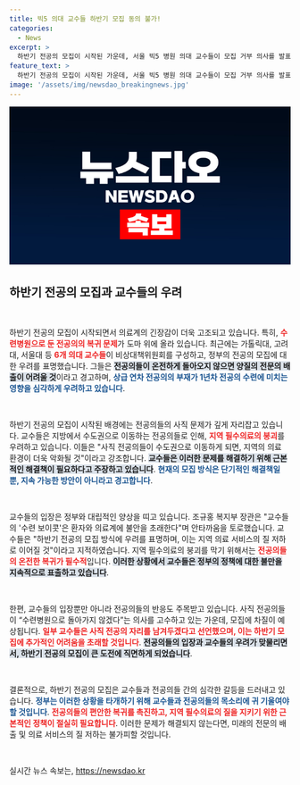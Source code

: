 ```yaml
---
title: 빅5 의대 교수들 하반기 모집 동의 불가!
categories:
  - News
excerpt: >
  하반기 전공의 모집이 시작된 가운데, 서울 빅5 병원 의대 교수들이 모집 거부 의사를 발표하며 의료계의 우려가 커지고 있다. 전공의 복귀 없이 양질의 전문의 배출은 불가능이라며 정부의 대책을 강하게 비판하는 교수들의 목소리가 귀추를 주목하게 한다.
feature_text: >
  하반기 전공의 모집이 시작된 가운데, 서울 빅5 병원 의대 교수들이 모집 거부 의사를 발표하며 의료계의 우려가 커지고 있다. 전공의 복귀 없이 양질의 전문의 배출은 불가능이라며 정부의 대책을 강하게 비판하는 교수들의 목소리가 귀추를 주목하게 한다.
image: '/assets/img/newsdao_breakingnews.jpg'
---
```


<p><img src="/assets/img/newsdao_breakingnews.jpg" alt="ontimetimes 속보" /></p>

<h2 data-ke-size="size26">하반기 전공의 모집과 교수들의 우려</h2>

<p data-ke-size="size16">&nbsp;</p>

<p>하반기 전공의 모집이 시작되면서 의료계의 긴장감이 더욱 고조되고 있습니다. 특히, <b><span style="color: #ee2323;">수련병원으로 둔 전공의의 복귀 문제</span></b>가 도마 위에 올라 있습니다. 최근에는 가톨릭대, 고려대, 서울대 등 <b><span style="color: #ee2323;">6개 의대 교수들</span></b>이 비상대책위원회를 구성하고, 정부의 전공의 모집에 대한 우려를 표명했습니다. 그들은 <b><span style="background-color: #21538527;">전공의들이 온전하게 돌아오지 않으면 양질의 전문의 배출이 어려울 것</span></b>이라고 경고하며, <b><span style="color: #1a5490;">상급 연차 전공의의 부재가 1년차 전공의 수련에 미치는 영향을 심각하게 우려하고 있습니다</span></b>.</p>

<p data-ke-size="size16">&nbsp;</p>

<p>하반기 전공의 모집이 시작된 배경에는 전공의들의 사직 문제가 깊게 자리잡고 있습니다. 교수들은 지방에서 수도권으로 이동하는 전공의들로 인해, <b><span style="color: #ee2323;">지역 필수의료의 붕괴</span></b>를 우려하고 있습니다. 이들은 "사직 전공의들이 수도권으로 이동하게 되면, 지역의 의료 환경이 더욱 악화될 것"이라고 강조합니다. <b><span style="background-color: #21538527;">교수들은 이러한 문제를 해결하기 위해 근본적인 해결책이 필요하다고 주장하고 있습니다</span></b>. <b><span style="color: #1a5490;">현재의 모집 방식은 단기적인 해결책일 뿐, 지속 가능한 방안이 아니라고 경고합니다</span></b>.</p>

<p data-ke-size="size16">&nbsp;</p>

<p>교수들의 입장은 정부와 대립적인 양상을 띠고 있습니다. 조규홍 복지부 장관은 "교수들의 '수련 보이콧'은 환자와 의료계에 불안을 초래한다"며 안타까움을 토로했습니다. 교수들은 "하반기 전공의 모집 방식에 우려를 표명하며, 이는 지역 의료 서비스의 질 저하로 이어질 것"이라고 지적하였습니다. 지역 필수의료의 붕괴를 막기 위해서는 <b><span style="color: #ee2323;">전공의들의 온전한 복귀가 필수적</span></b>입니다. <b><span style="background-color: #21538527;">이러한 상황에서 교수들은 정부의 정책에 대한 불만을 지속적으로 표출하고 있습니다</span></b>.</p>

<p data-ke-size="size16">&nbsp;</p>

<p>한편, 교수들의 입장뿐만 아니라 전공의들의 반응도 주목받고 있습니다. 사직 전공의들이 “수련병원으로 돌아가지 않겠다”는 의사를 고수하고 있는 가운데, 모집에 차질이 예상됩니다. <b><span style="color: #ee2323;">일부 교수들은 사직 전공의 자리를 남겨두겠다고 선언했으며, 이는 하반기 모집에 추가적인 어려움을 초래할 것입니다</span></b>. <b><span style="background-color: #21538527;">전공의들의 입장과 교수들의 우려가 맞물리면서, 하반기 전공의 모집이 큰 도전에 직면하게 되었습니다</span></b>.</p>

<p data-ke-size="size16">&nbsp;</p>

<p>결론적으로, 하반기 전공의 모집은 교수들과 전공의들 간의 심각한 갈등을 드러내고 있습니다. <b><span style="color: #1a5490;">정부는 이러한 상황을 타개하기 위해 교수들과 전공의들의 목소리에 귀 기울여야 할 것입니다</span></b>. <b><span style="color: #ee2323;">전공의들의 편안한 복귀를 촉진하고, 지역 필수의료의 질을 지키기 위한 근본적인 정책이 절실히 필요합니다</span></b>. 이러한 문제가 해결되지 않는다면, 미래의 전문의 배출 및 의료 서비스의 질 저하는 불가피할 것입니다.</p>

<p data-ke-size="size16">&nbsp;</p>
실시간 뉴스 속보는, <a href="https://newsdao.kr" rel="dofollow">https://newsdao.kr</a>


